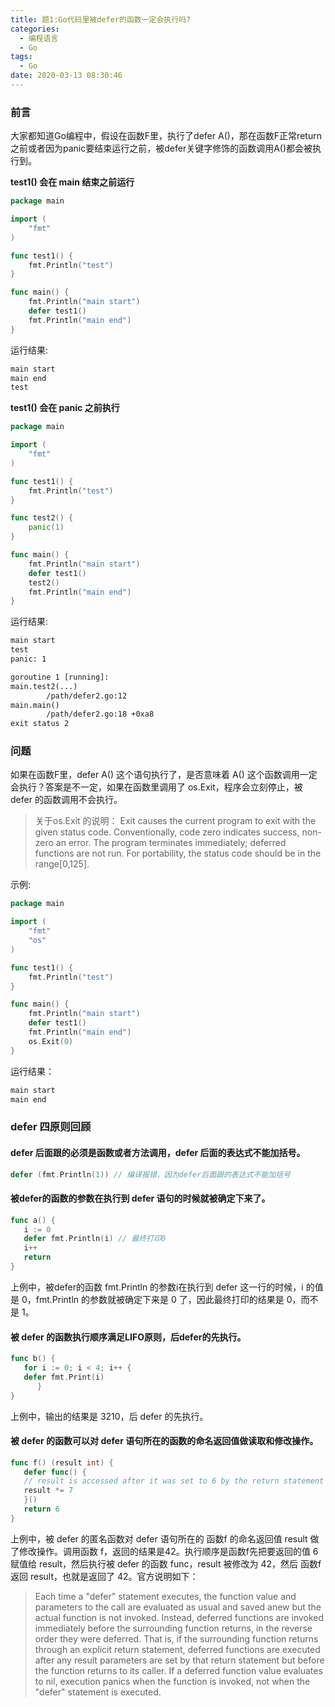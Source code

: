 ```yaml
---
title: 题1:Go代码里被defer的函数一定会执行吗?
categories:
  - 编程语言
  - Go
tags:
  - Go
date: 2020-03-13 08:30:46
---
```


### 前言

大家都知道Go编程中，假设在函数F里，执行了defer A()，那在函数F正常return之前或者因为panic要结束运行之前，被defer关键字修饰的函数调用A()都会被执行到。

**test1() 会在 main 结束之前运行**

```go
package main

import (
	"fmt"
)

func test1() {
	fmt.Println("test")
}

func main() {
	fmt.Println("main start")
	defer test1()
	fmt.Println("main end")
}
```

运行结果:

```txt
main start
main end
test
```

**test1() 会在 panic 之前执行**

```go
package main

import (
	"fmt"
)

func test1() {
	fmt.Println("test")
}

func test2() {
	panic(1)
}

func main() {
	fmt.Println("main start")
	defer test1()
	test2()
	fmt.Println("main end")
}
```
运行结果:
```txt
main start
test
panic: 1

goroutine 1 [running]:
main.test2(...)
        /path/defer2.go:12
main.main()
        /path/defer2.go:18 +0xa8
exit status 2
```

### 问题

如果在函数F里，defer A() 这个语句执行了，是否意味着 A() 这个函数调用一定会执行？答案是不一定，如果在函数里调用了 os.Exit，程序会立刻停止，被 defer 的函数调用不会执行。

> 关于os.Exit 的说明：
> Exit causes the current program to exit with the given status code. Conventionally, code zero indicates success, non-zero an error. The program terminates immediately; deferred functions are not run. For portability, the status code should be in the range[0,125].

示例:
```go
package main

import (
	"fmt"
	"os"
)

func test1() {
	fmt.Println("test")
}

func main() {
	fmt.Println("main start")
	defer test1()
	fmt.Println("main end")
	os.Exit(0)
}
```
运行结果：
```txt
main start
main end
```

### defer 四原则回顾

#### defer 后面跟的必须是函数或者方法调用，defer 后面的表达式不能加括号。

```go
defer (fmt.Println(1)) // 编译报错，因为defer后面跟的表达式不能加括号
```

#### 被defer的函数的参数在执行到 defer 语句的时候就被确定下来了。

```go 
func a() {
   i := 0
   defer fmt.Println(i) // 最终打印0
   i++
   return
}
```

上例中，被defer的函数 fmt.Println 的参数i在执行到 defer 这一行的时候，i 的值是 0，fmt.Println 的参数就被确定下来是 0 了，因此最终打印的结果是 0，而不是 1。

#### 被 defer 的函数执行顺序满足LIFO原则，后defer的先执行。

```go 
func b() {
   for i := 0; i < 4; i++ {
   defer fmt.Print(i)
      }
}
```
上例中，输出的结果是 3210，后 defer 的先执行。

#### 被 defer 的函数可以对 defer 语句所在的函数的命名返回值做读取和修改操作。

```go
func f() (result int) {
   defer func() {
   // result is accessed after it was set to 6 by the return statement
   result *= 7
   }()
   return 6
}
```

上例中，被 defer 的匿名函数对 defer 语句所在的 函数f 的命名返回值 result 做了修改操作。调用函数 f，返回的结果是42。执行顺序是函数f先把要返回的值 6 赋值给 result，然后执行被 defer 的函数 func，result 被修改为 42，然后 函数f 返回 result，也就是返回了 42。官方说明如下：

> Each time a "defer" statement executes, the function value and parameters to the call are evaluated as usual and saved anew but the actual function is not  invoked. Instead, deferred functions are invoked immediately before the  surrounding function returns, in the reverse order they were deferred. That is, if the surrounding function returns through an explicit return statement,  deferred functions are executed after any result parameters are set by that  return statement but before the function returns to its caller. If a deferred function value evaluates to nil, execution panics when the function is  invoked, not when the "defer" statement is executed.
